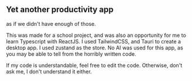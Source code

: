 ## Yet another productivity app
as if we didn't have enough of those.

This was made for a school project, and was also an opportunity for me to learn Typescript with ReactJS. I used TailwindCSS, and Tauri to create a desktop app. I used zustand as the store. No AI was used for this app, as you may be able to tell from the horribly written code. 

If my code is understandable, feel free to edit the code. Otherwise, don't ask me, I don't understand it either. 
